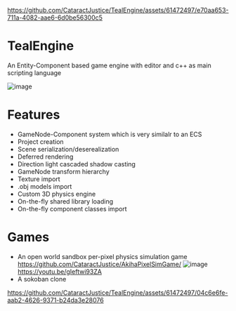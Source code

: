 
https://github.com/CataractJustice/TealEngine/assets/61472497/e70aa653-711a-4082-aae6-6d0be56300c5
# TealEngine
An Entity-Component based game engine with editor and c++ as main scripting language

![image](https://github.com/CataractJustice/TealEngine/assets/61472497/cc07005d-49a2-44cb-a26b-24ab43d784cd)


# Features
- GameNode-Component system which is very similalr to an ECS
- Project creation
- Scene serialization/deserealization
- Deferred rendering
- Direction light cascaded shadow casting
- GameNode transform hierarchy
- Texture import
- .obj models import
- Custom 3D physics engine
- On-the-fly shared library loading
- On-the-fly component classes import

# Games
- An open world sandbox per-pixel physics simulation game https://github.com/CataractJustice/AkihaPixelSimGame/
![image](https://user-images.githubusercontent.com/61472497/253823175-d6e7b55d-22ab-4c60-825a-728b462553b4.png)
  https://youtu.be/gIeftwi93ZA
- A sokoban clone
  
https://github.com/CataractJustice/TealEngine/assets/61472497/04c6e6fe-aab2-4626-9371-b24da3e28076

